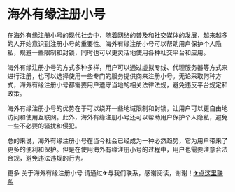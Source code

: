 # 海外有缘注册小号

在海外有缘注册小号的现代社会中，随着网络的普及和社交媒体的发展，越来越多的人开始意识到注册小号的重要性。海外有缘注册小号可以帮助用户保护个人隐私，规避一些限制和封锁，同时也可以更灵活地使用各种社交平台和应用。

海外有缘注册小号的方式多种多样，用户可以通过虚拟专线、代理服务器等方式来进行注册，也可以选择使用一些专门的服务提供商来注册小号。无论采取何种方式，海外有缘注册小号都需要用户遵守当地的相关法律法规，避免违反平台规定和政策。

海外有缘注册小号的优势在于可以绕开一些地域限制和封锁，让用户可以更自由地访问和使用互联网。此外，海外有缘注册小号还可以帮助用户保护个人隐私，避免一些不必要的骚扰和侵犯。

总的来说，海外有缘注册小号在当今社会已经成为一种必然趋势，它为用户带来了更多的便利和保护。但是在使用海外有缘注册小号的过程中，用户也需要注意合法合规，避免违法违规的行为。

更多 关于海外有缘注册小号 请通过✈与我们联系，感谢阅读，谢谢！[✈点这里联系](https://sms.k02.cc)